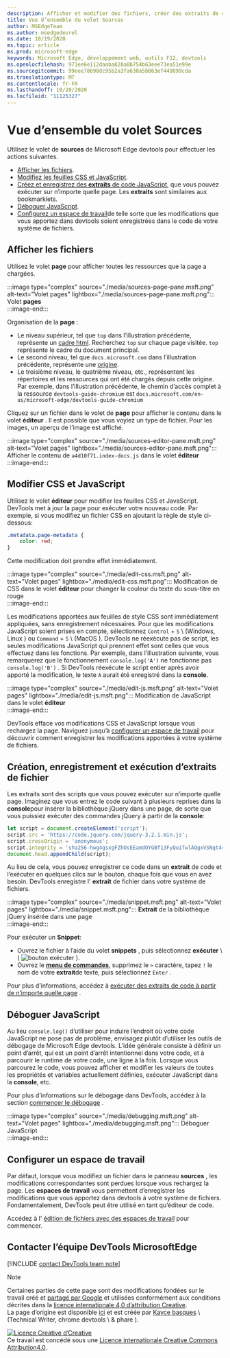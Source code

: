```yaml
---
description: Afficher et modifier des fichiers, créer des extraits de code, déboguer JavaScript et configurer des espaces de travail dans le panneau sources de Microsoft Edge DevTools.
title: Vue d’ensemble du volet Sources
author: MSEdgeTeam
ms.author: msedgedevrel
ms.date: 10/19/2020
ms.topic: article
ms.prod: microsoft-edge
keywords: Microsoft Edge, développement web, outils F12, devtools
ms.openlocfilehash: 971ee6e112daaba828a8b754b63eee73ea51e99e
ms.sourcegitcommit: 99eee78698dc95b2a3fa638a5b063ef449899cda
ms.translationtype: MT
ms.contentlocale: fr-FR
ms.lasthandoff: 10/20/2020
ms.locfileid: "11125327"
---
```

<!-- Copyright Kayce Basques 

   Licensed under the Apache License, Version 2.0 (the "License");
   you may not use this file except in compliance with the License.
   You may obtain a copy of the License at

       https://www.apache.org/licenses/LICENSE-2.0

   Unless required by applicable law or agreed to in writing, software
   distributed under the License is distributed on an "AS IS" BASIS,
   WITHOUT WARRANTIES OR CONDITIONS OF ANY KIND, either express or implied.
   See the License for the specific language governing permissions and
   limitations under the License.  -->

# Vue d’ensemble du volet Sources  

Utilisez le volet de **sources** de Microsoft Edge devtools pour effectuer les actions suivantes.  

*   [Afficher les fichiers](#view-files).  
*   [Modifiez les feuilles CSS et JavaScript](#edit-css-and-javascript).  
*   [Créez et enregistrez des **extraits** de code JavaScript](#create-save-and-run-snippets), que vous pouvez exécuter sur n’importe quelle page.  Les **extraits** sont similaires aux bookmarklets.  
*   [Déboguer JavaScript](#debug-javascript).  
*   [Configurez un espace de travail](#set-up-a-workspace)de telle sorte que les modifications que vous apportez dans devtools soient enregistrées dans le code de votre système de fichiers.  
    
## Afficher les fichiers  

Utilisez le volet **page** pour afficher toutes les ressources que la page a chargées.

:::image type="complex" source="./media/sources-page-pane.msft.png" alt-text="Volet pages" lightbox="./media/sources-page-pane.msft.png":::
   Volet **pages**  
:::image-end:::  

Organisation de la **page** :  
*   Le niveau supérieur, tel que `top` dans l’illustration précédente, représente un [cadre html][W3CHtml4Frames].  Recherchez `top` sur chaque page visitée.  `top` représente le cadre du document principal.  
*   Le second niveau, tel que `docs.microsoft.com` dans l’illustration précédente, représente une [origine][HtmlstandardOrigin].  
*   Le troisième niveau, le quatrième niveau, etc., représentent les répertoires et les ressources qui ont été chargés depuis cette origine.  Par exemple, dans l’illustration précédente, le chemin d’accès complet à la ressource `devtools-guide-chromium` est `docs.microsoft.com/en-us/microsoft-edge/devtools-guide-chromium`  
    
Cliquez sur un fichier dans le volet de **page** pour afficher le contenu dans le volet **éditeur** .  Il est possible que vous voyiez un type de fichier.  Pour les images, un aperçu de l’image est affiché.  

:::image type="complex" source="./media/sources-editor-pane.msft.png" alt-text="Volet pages" lightbox="./media/sources-editor-pane.msft.png":::
   Afficher le contenu de `a4d10f71.index-docs.js` dans le volet **éditeur**  
:::image-end:::  

## Modifier CSS et JavaScript  

Utilisez le volet **éditeur** pour modifier les feuilles CSS et JavaScript.  DevTools met à jour la page pour exécuter votre nouveau code.  Par exemple, si vous modifiez un fichier CSS en ajoutant la règle de style ci-dessous:

```css
.metadata.page-metadata {
    color: red;
}
```

Cette modification doit prendre effet immédiatement.

:::image type="complex" source="./media/edit-css.msft.png" alt-text="Volet pages" lightbox="./media/edit-css.msft.png":::
   Modification de CSS dans le volet **éditeur** pour changer la couleur du texte du sous-titre en rouge  
:::image-end:::  

Les modifications apportées aux feuilles de style CSS sont immédiatement appliquées, sans enregistrement nécessaires.  Pour que les modifications JavaScript soient prises en compte, sélectionnez `Control` + `S` \ (Windows, Linux \) ou `Command` + `S` \ (MacOS \).  DevTools ne réexécute pas de script, les seules modifications JavaScript qui prennent effet sont celles que vous effectuez dans les fonctions.  Par exemple, dans l’illustration suivante, vous remarquerez que le fonctionnement `console.log('A')` ne fonctionne pas `console.log('B')` .  Si DevTools réexécute le script entier après avoir apporté la modification, le texte `A` aurait été enregistré dans la **console**.  

:::image type="complex" source="./media/edit-js.msft.png" alt-text="Volet pages" lightbox="./media/edit-js.msft.png":::
   Modification de JavaScript dans le volet **éditeur**  
:::image-end:::  

DevTools efface vos modifications CSS et JavaScript lorsque vous rechargez la page.  Naviguez jusqu’à [configurer un espace de travail](#set-up-a-workspace) pour découvrir comment enregistrer les modifications apportées à votre système de fichiers.  

## Création, enregistrement et exécution d’extraits de fichier  

Les extraits sont des scripts que vous pouvez exécuter sur n’importe quelle page.  Imaginez que vous entrez le code suivant à plusieurs reprises dans la **console**pour insérer la bibliothèque jQuery dans une page, de sorte que vous puissiez exécuter des commandes jQuery à partir de la **console**:  

```javascript
let script = document.createElement('script');
script.src = 'https://code.jquery.com/jquery-3.2.1.min.js';
script.crossOrigin = 'anonymous';
script.integrity = 'sha256-hwg4gsxgFZhOsEEamdOYGBf13FyQuiTwlAQgxVSNgt4=';
document.head.appendChild(script);
```  

Au lieu de cela, vous pouvez enregistrer ce code dans un **extrait** de code et l’exécuter en quelques clics sur le bouton, chaque fois que vous en avez besoin.  DevTools enregistre l' **extrait** de fichier dans votre système de fichiers.  

:::image type="complex" source="./media/snippet.msft.png" alt-text="Volet pages" lightbox="./media/snippet.msft.png":::
   **Extrait** de la bibliothèque jQuery insérée dans une page  
:::image-end:::  

Pour exécuter un **Snippet**:

*   Ouvrez le fichier à l’aide du volet **snippets** , puis sélectionnez **exécuter** \ ( ![ bouton exécuter ][ImageRunIcon] \).  
*   Ouvrez le **[menu de commandes][DevtoolsGuideChromiumCommandMenuIndex]**, supprimez le `>` caractère, tapez `!` le nom de votre **extrait**de texte, puis sélectionnez `Enter` .  
    
Pour plus d’informations, accédez à [exécuter des extraits de code à partir de n’importe quelle page][DevtoolsGuideChromiumJavascriptSnippets] .

## Déboguer JavaScript  

Au lieu `console.log()` d’utiliser pour induire l’endroit où votre code JavaScript ne pose pas de problème, envisagez plutôt d’utiliser les outils de débogage de Microsoft Edge devtools.  L’idée générale consiste à définir un point d’arrêt, qui est un point d’arrêt intentionnel dans votre code, et à parcourir le runtime de votre code, une ligne à la fois.  Lorsque vous parcourez le code, vous pouvez afficher et modifier les valeurs de toutes les propriétés et variables actuellement définies, exécuter JavaScript dans la **console**, etc.

Pour plus d’informations sur le débogage dans DevTools, accédez à la section [commencer le débogage][DevtoolsGuideChromiumJavascriptIndex] .

:::image type="complex" source="./media/debugging.msft.png" alt-text="Volet pages" lightbox="./media/debugging.msft.png":::
   Déboguer JavaScript  
:::image-end:::  

## Configurer un espace de travail  

Par défaut, lorsque vous modifiez un fichier dans le panneau **sources** , les modifications correspondantes sont perdues lorsque vous rechargez la page.  Les **espaces de travail** vous permettent d’enregistrer les modifications que vous apportez dans devtools à votre système de fichiers.  Fondamentalement, DevTools peut être utilisé en tant qu’éditeur de code.

Accédez à l' [édition de fichiers avec des espaces de travail][DevtoolsGuideChromiumWorkspacesIndex] pour commencer.

## Contacter l’équipe DevTools MicrosoftEdge  

[!INCLUDE [contact DevTools team note](./includes/contact-devtools-team-note.md)]  

<!-- image links -->  

[ImageRunIcon]: ./media/run-snippet-icon.msft.png  

<!-- links -->  

[DevtoolsGuideChromiumCommandMenuIndex]: ./command-menu/index.md "Exécuter des commandes à l’aide du menu de commande de Microsoft Edge DevTools"  
[DevtoolsGuideChromiumJavascriptIndex]: ./javascript/index.md "Commencer à utiliser le débogage JavaScript dans Microsoft Edge DevTools"  
[DevtoolsGuideChromiumJavascriptSnippets]: ./javascript/snippets.md "Exécuter des extraits de code JavaScript sur n’importe quelle page avec Microsoft Edge DevTools"  
[DevtoolsGuideChromiumWorkspacesIndex]: ./workspaces/index.md "Modifier des fichiers avec des espaces de travail"  

[HtmlstandardOrigin]: https://html.spec.whatwg.org/multipage/origin.html#origin "Origine-norme HTML"  

[W3CHtml4Frames]: https://w3.org/TR/html401/present/frames.html "Images | W3C"  

> [!NOTE]
> Certaines parties de cette page sont des modifications fondées sur le travail créé et [partagé par Google][GoogleSitePolicies] et utilisées conformément aux conditions décrites dans la [licence internationale 4,0 d’attribution Creative][CCA4IL].  
> La page d’origine est disponible [ici](https://developers.google.com/web/tools/chrome-devtools/sources) et est créée par [Kayce basques][KayceBasques] \ (Technical Writer, chrome devtools \ & phare \).  

[![Licence Creative d’Creative][CCby4Image]][CCA4IL]  
Ce travail est concédé sous une [Licence internationale Creative Commons Attribution4.0][CCA4IL].  

[CCA4IL]: https://creativecommons.org/licenses/by/4.0  
[CCby4Image]: https://i.creativecommons.org/l/by/4.0/88x31.png  
[GoogleSitePolicies]: https://developers.google.com/terms/site-policies  
[KayceBasques]: https://developers.google.com/web/resources/contributors/kaycebasques  
